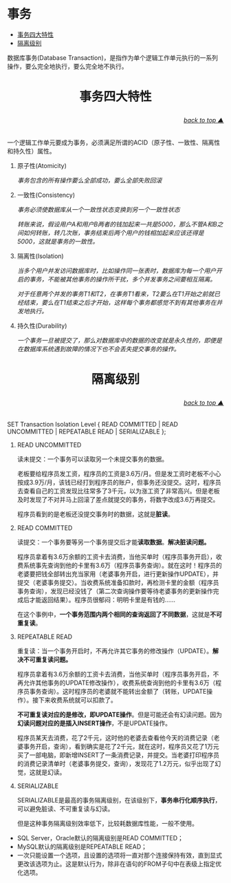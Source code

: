 # 事务

* [事务四大特性](#事务四大特性)
* [隔离级别](#隔离级别)



数据库事务(Database Transaction)，是指作为单个逻辑工作单元执行的一系列操作，要么完全地执行，要么完全地不执行。

# <p align="center">事务四大特性</p>
###### [<p align="right">back to top ▲</p>](#事务)

一个逻辑工作单元要成为事务，必须满足所谓的ACID（原子性、一致性、隔离性和持久性）属性。

1. 原子性(Atomicity)

    *事务包含的所有操作要么全部成功，要么全部失败回滚*
2. 一致性(Consistency)

    *事务必须使数据库从一个一致性状态变换到另一个一致性状态*

    *转账来说，假设用户A和用户B两者的钱加起来一共是5000，那么不管A和B之间如何转账，转几次账，事务结束后两个用户的钱相加起来应该还得是5000，这就是事务的一致性。*
3. 隔离性(Isolation)

    *当多个用户并发访问数据库时，比如操作同一张表时，数据库为每一个用户开启的事务，不能被其他事务的操作所干扰，多个并发事务之间要相互隔离。*

    *对于任意两个并发的事务T1和T2，在事务T1看来，T2要么在T1开始之前就已经结束，要么在T1结束之后才开始，这样每个事务都感觉不到有其他事务在并发地执行。*
4. 持久性(Durability)

    *一个事务一旦被提交了，那么对数据库中的数据的改变就是永久性的，即便是在数据库系统遇到故障的情况下也不会丢失提交事务的操作。*


# <p align="center">隔离级别</p>
###### [<p align="right">back to top ▲</p>](#事务)

SET Transaction Isolation Level { READ COMMITTED | READ UNCOMMITTED | REPEATABLE READ | SERIALIZABLE };

1. READ UNCOMMITTED

    读未提交：一个事务可以读取另一个未提交事务的数据。

    老板要给程序员发工资，程序员的工资是3.6万/月。但是发工资时老板不小心按成3.9万/月，该钱已经打到程序员的账户，但事务还没提交。这时，程序员去查看自己的工资发现比往常多了3千元，以为涨工资了非常高兴。但是老板及时发现了不对并马上回滚了差点就提交的事务，将数字改成3.6万再提交。

    程序员看到的是老板还没提交事务时的数据，这就是**脏读**。

2. READ COMMITTED

    读提交：一个事务要等另一个事务提交后才能**读取数据**。**解决脏读问题。**

    程序员拿着有3.6万余额的工资卡去消费，当他买单时（程序员事务开启），收费系统事先查询到他的卡里有3.6万（程序员事务查询）。就在这时！程序员的老婆要把钱全部转出充当家用（老婆事务开启，进行更新操作UPDATE），并提交（老婆事务提交）。当收费系统准备扣款时，再检测卡里的金额（程序员事务查询），发现已经没钱了（第二次查询操作要等待老婆事务的更新操作完成后才能返回结果）。程序员很郁闷：明明卡里是有钱的……

    在这个事例中，**一个事务范围内两个相同的查询返回了不同数据**，这就是**不可重复读**。

3. REPEATABLE READ

    重复读：当一个事务开启时，不再允许其它事务的修改操作（UPDATE）。**解决不可重复读问题。**

    程序员拿着有3.6万余额的工资卡去消费，当他买单时（程序员事务开启，不再允许其他事务的UPDATE修改操作），收费系统查询到他的卡里有3.6万（程序员事务查询）。这时程序员的老婆就不能转出金额了（转账，UPDATE操作）。接下来收费系统就可以扣款了。

    **不可重复读对应的是修改，即UPDATE操作**。但是可能还会有幻读问题。因为**幻读问题对应的是插入INSERT操作**，不是UPDATE操作。

    程序员某天去消费，花了2千元，这时他的老婆去查看他今天的消费记录（老婆事务开启，查询），看到确实是花了2千元，就在这时，程序员又花了1万元买了一部电脑，即新增INSERT了一条消费记录，并提交。当老婆打印程序员的消费记录清单时（老婆事务提交，查询），发现花了1.2万元，似乎出现了幻觉，这就是幻读。

4. SERIALIZABLE

    SERIALIZABLE是最高的事务隔离级别，在该级别下，**事务串行化顺序执行**，可以避免脏读、不可重复读与幻读。
    
    但是这种事务隔离级别效率低下，比较耗数据库性能，一般不使用。


* SQL Server，Oracle默认的隔离级别是READ COMMITTED；
* MySQL默认的隔离级别是REPEATABLE READ；
* 一次只能设置一个选项，且设置的选项将一直对那个连接保持有效，直到显式更改该选项为止。这是默认行为，除非在语句的FROM子句中在表级上指定优化选项。